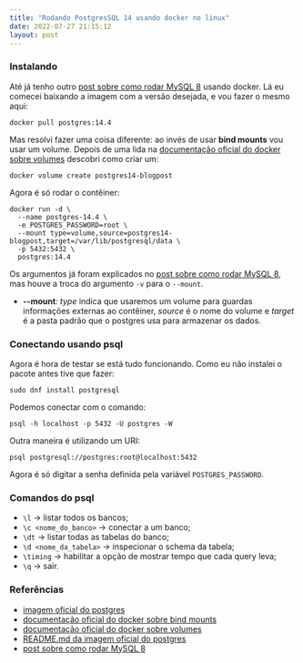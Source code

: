 ```yaml
---
title: "Rodando PostgresSQL 14 usando docker no linux"
date: 2022-07-27 21:15:12
layout: post
---
```


### Instalando

Até já tenho outro [post sobre como rodar MySQL 8] usando docker. Lá eu comecei
baixando a imagem com a versão desejada, e vou fazer o mesmo aqui:

```
docker pull postgres:14.4
```

Mas resolvi fazer uma coisa diferente: ao invés de usar **bind mounts** vou usar um
volume. Depois de uma lida na [documentação oficial do docker sobre volumes] descobri
como criar um:

```
docker volume create postgres14-blogpost
```

Agora é só rodar o contêiner:

```
docker run -d \
  --name postgres-14.4 \
  -e POSTGRES_PASSWORD=root \
  --mount type=volume,source=postgres14-blogpost,target=/var/lib/postgresql/data \
  -p 5432:5432 \
  postgres:14.4
```

Os argumentos já foram explicados no [post sobre como rodar MySQL 8], mas houve a troca
do argumento `-v` para o `--mount`.

+ **--mount**: *type* indica que usaremos um volume para guardas informações externas ao contêiner,
*source* é o nome do volume e *target* é a pasta padrão que o postgres usa para armazenar os dados.

### Conectando usando psql

Agora é hora de testar se está tudo funcionando. Como eu não instalei o pacote antes
tive que fazer:

```
sudo dnf install postgresql
```

Podemos conectar com o comando:

```
psql -h localhost -p 5432 -U postgres -W
```

Outra maneira é utilizando um URI:

```
psql postgresql://postgres:root@localhost:5432
```

Agora é só digitar a senha definida pela variável `POSTGRES_PASSWORD`.

### Comandos do psql

- `\l` -> listar todos os bancos;
- `\c <nome_do_banco>` -> conectar a um banco;
- `\dt` -> listar todas as tabelas do banco;
- `\d <nome_da_tabela>` -> inspecionar o schema da tabela;
- `\timing` -> habilitar a opção de mostrar tempo que cada query leva;
- `\q` -> sair.

### Referências

+ [imagem oficial do postgres]
+ [documentação oficial do docker sobre bind mounts]
+ [documentação oficial do docker sobre volumes]
+ [README.md da imagem oficial do postgres]
+ [post sobre como rodar MySQL 8]

[imagem oficial do postgres]: https://hub.docker.com/_/postgres
[documentação oficial do docker sobre bind mounts]: https://docs.docker.com/storage/bind-mounts/
[documentação oficial do docker sobre volumes]: https://docs.docker.com/storage/volumes/
[README.md da imagem oficial do postgres]: https://github.com/docker-library/docs/blob/master/postgres/README.md
[post sobre como rodar MySQL 8]: https://rafaellcoellho.github.io/2020/11/08/instalar-mysql-8-usando-docker-no-linux.html
